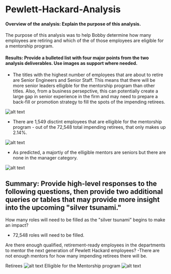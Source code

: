 # Pewlett-Hackard-Analysis

#### Overview of the analysis: Explain the purpose of this analysis.
The purpose of this analysis was to help Bobby determine how many employees are retiring and which of the of those employees are eligible for a mentorship program. 

#### Results: Provide a bulleted list with four major points from the two analysis deliverables. Use images as support where needed.
- The titles with the highest number of employees that are about to retire are Senior Engineers and Senior Staff. This means that there will be more senior leaders elligible for the mentorship program than other titles. Also, from a business persepctive, this can potentially create a large gap in senior experience in the firm and may need to prepare a back-fill or promotion strategy to fill the spots of the impending retirees. 

![alt text](https://github.com/lauren1478/Pewlett-Hackard-Analysis-v2/blob/main/Count%20per%20Department.png)

- There are 1,549 disctint employees that are elligible for the mentorship program - out of the 72,548 total impending retirees, that only makes up 2.14%. 

![alt text](https://github.com/lauren1478/Pewlett-Hackard-Analysis-v2/blob/main/Eligible%20Mentorship%20Bottom%208.png)

- As predicted, a majortiy of the elligible mentors are seniors but there are none in the manager category.

![alt text](https://github.com/lauren1478/Pewlett-Hackard-Analysis-v2/blob/main/Count%20per%20Eligilibility.png)



## Summary: Provide high-level responses to the following questions, then provide two additional queries or tables that may provide more insight into the upcoming "silver tsunami."
How many roles will need to be filled as the "silver tsunami" begins to make an impact?
- 72,548 roles will need to be filled.

Are there enough qualified, retirement-ready employees in the departments to mentor the next generation of Pewlett Hackard employees?
-There are not enough mentors for how many impending retirees there will be. 

Retirees
![alt text](https://github.com/lauren1478/Pewlett-Hackard-Analysis-v2/blob/main/Count%20per%20Department.png)
Elligible for the Mentorship program
![alt text](https://github.com/lauren1478/Pewlett-Hackard-Analysis-v2/blob/main/Count%20per%20Eligilibility.png)
